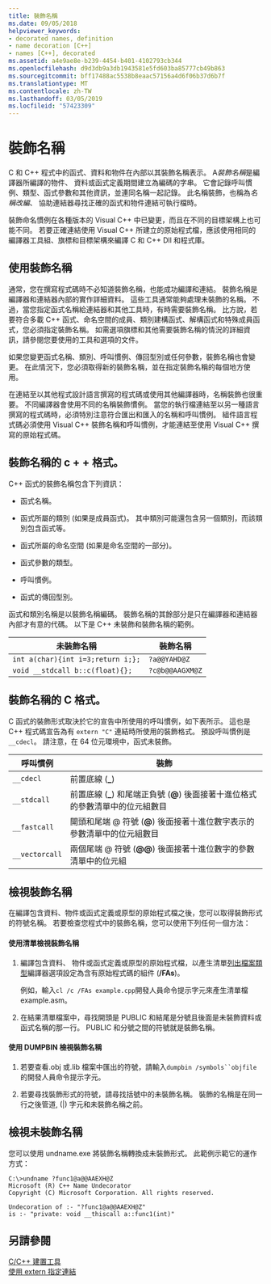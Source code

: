 ```yaml
---
title: 裝飾名稱
ms.date: 09/05/2018
helpviewer_keywords:
- decorated names, definition
- name decoration [C++]
- names [C++], decorated
ms.assetid: a4e9ae8e-b239-4454-b401-4102793cb344
ms.openlocfilehash: d9d3db9a3db1943581e5fd603ba85777cb49b863
ms.sourcegitcommit: bff17488ac5538b8eaac57156a4d6f06b37d6b7f
ms.translationtype: MT
ms.contentlocale: zh-TW
ms.lasthandoff: 03/05/2019
ms.locfileid: "57423309"
---
```

# <a name="decorated-names"></a>裝飾名稱

C 和 C++ 程式中的函式、資料和物件在內部以其裝飾名稱表示。 A*裝飾名稱*是編譯器所編譯的物件、 資料或函式定義期間建立為編碼的字串。 它會記錄呼叫慣例、類型、函式參數和其他資訊，並連同名稱一起記錄。 此名稱裝飾，也稱為*名稱改編*、 協助連結器尋找正確的函式和物件連結可執行檔時。

裝飾命名慣例在各種版本的 Visual C++ 中已變更，而且在不同的目標架構上也可能不同。 若要正確連結使用 Visual C++ 所建立的原始程式檔，應該使用相同的編譯器工具組、旗標和目標架構來編譯 C 和 C++ Dll 和程式庫。

##  <a name="Using"></a> 使用裝飾名稱

通常，您在撰寫程式碼時不必知道裝飾名稱，也能成功編譯和連結。 裝飾名稱是編譯器和連結器內部的實作詳細資料。 這些工具通常能夠處理未裝飾的名稱。 不過，當您指定函式名稱給連結器和其他工具時，有時需要裝飾名稱。 比方說，若要符合多載 C++ 函式、命名空間的成員、類別建構函式、解構函式和特殊成員函式，您必須指定裝飾名稱。 如需選項旗標和其他需要裝飾名稱的情況的詳細資訊，請參閱您要使用的工具和選項的文件。

如果您變更函式名稱、類別、呼叫慣例、傳回型別或任何參數，裝飾名稱也會變更。 在此情況下，您必須取得新的裝飾名稱，並在指定裝飾名稱的每個地方使用。

在連結至以其他程式設計語言撰寫的程式碼或使用其他編譯器時，名稱裝飾也很重要。 不同編譯器會使用不同的名稱裝飾慣例。 當您的執行檔連結至以另一種語言撰寫的程式碼時，必須特別注意符合匯出和匯入的名稱和呼叫慣例。 組件語言程式碼必須使用 Visual C++ 裝飾名稱和呼叫慣例，才能連結至使用 Visual C++ 撰寫的原始程式碼。

##  <a name="Format"></a> 裝飾名稱的 c + + 格式。

C++ 函式的裝飾名稱包含下列資訊：

- 函式名稱。

- 函式所屬的類別 (如果是成員函式)。 其中類別可能還包含另一個類別，而該類別包含函式等。

- 函式所屬的命名空間 (如果是命名空間的一部分)。

- 函式參數的類型。

- 呼叫慣例。

- 函式的傳回型別。

函式和類別名稱是以裝飾名稱編碼。 裝飾名稱的其餘部分是只在編譯器和連結器內部才有意的代碼。 以下是 C++ 未裝飾和裝飾名稱的範例。

|未裝飾名稱|裝飾名稱|
|----------------------|--------------------|
|`int a(char){int i=3;return i;};`|`?a@@YAHD@Z`|
|`void __stdcall b::c(float){};`|`?c@b@@AAGXM@Z`|

##  <a name="FormatC"></a> 裝飾名稱的 C 格式。

C 函式的裝飾形式取決於它的宣告中所使用的呼叫慣例，如下表所示。 這也是 C++ 程式碼宣告為有 `extern "C"` 連結時所使用的裝飾格式。 預設呼叫慣例是 `__cdecl`。 請注意，在 64 位元環境中，函式未裝飾。

|呼叫慣例|裝飾|
|------------------------|----------------|
|`__cdecl`|前置底線 (**_**)|
|`__stdcall`|前置底線 (**_**) 和尾端正負號 (**\@**) 後面接著十進位格式的參數清單中的位元組數目|
|`__fastcall`|開頭和尾端 @ 符號 (**\@**) 後面接著十進位數字表示的參數清單中的位元組數目|
|`__vectorcall`|兩個尾端 @ 符號 (**\@\@**) 後面接著十進位數字的參數清單中的位元組|

##  <a name="Viewing"></a> 檢視裝飾名稱

在編譯包含資料、物件或函式定義或原型的原始程式檔之後，您可以取得裝飾形式的符號名稱。 若要檢查您程式中的裝飾名稱，您可以使用下列任何一個方法：

#### <a name="to-use-a-listing-to-view-decorated-names"></a>使用清單檢視裝飾名稱

1. 編譯包含資料、 物件或函式定義或原型的原始程式檔，以產生清單[列出檔案類型](../../build/reference/fa-fa-listing-file.md)編譯器選項設定為含有原始程式碼的組件 (**/FAs**)。

   例如，輸入`cl /c /FAs example.cpp`開發人員命令提示字元來產生清單檔 example.asm。

2. 在結果清單檔案中，尋找開頭是 PUBLIC 和結尾是分號且後面是未裝飾資料或函式名稱的那一行。 PUBLIC 和分號之間的符號就是裝飾名稱。

#### <a name="to-use-dumpbin-to-view-decorated-names"></a>使用 DUMPBIN 檢視裝飾名稱

1. 若要查看.obj 或.lib 檔案中匯出的符號，請輸入`dumpbin /symbols``objfile`的開發人員命令提示字元。

2. 若要尋找裝飾形式的符號，請尋找括號中的未裝飾名稱。 裝飾的名稱是在同一行之後管道, (&#124;) 字元和未裝飾名稱之前。

##  <a name="Undecorated"></a> 檢視未裝飾名稱

您可以使用 undname.exe 將裝飾名稱轉換成未裝飾形式。 此範例示範它的運作方式：

```
C:\>undname ?func1@a@@AAEXH@Z
Microsoft (R) C++ Name Undecorator
Copyright (C) Microsoft Corporation. All rights reserved.

Undecoration of :- "?func1@a@@AAEXH@Z"
is :- "private: void __thiscall a::func1(int)"
```

## <a name="see-also"></a>另請參閱

[C/C++ 建置工具](../../build/reference/c-cpp-build-tools.md)<br/>
[使用 extern 指定連結](../../cpp/using-extern-to-specify-linkage.md)
